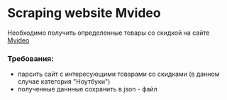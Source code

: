 # Scraping  website Mvideo

Необходимо получить определенные товары со скидкой на сайте [Mvideo](https://www.mvideo.ru/)

### Требования:

- парсить сайт с интересующими товарами со скидками (в данном случае категория "Ноутбуки")
- полученные даннные сохранить в json - файл
